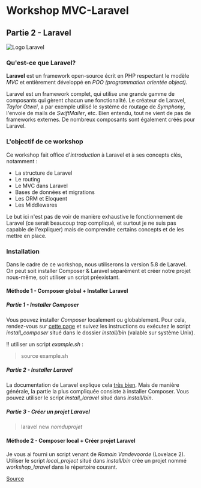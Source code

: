 # Workshop MVC-Laravel

## Partie 2 - Laravel

![Logo Laravel](https://www.ladybirdweb.com/wp-content/uploads/2016/03/laravel-1.png)

### Qu'est-ce que Laravel?

**Laravel** est un framework open-source écrit en PHP respectant le modèle _MVC_ et entièrement développé en _POO (programmation orientée object)_.

Laravel est un framework complet, qui utilise une grande gamme de composants qui gèrent chacun une fonctionalité. Le créateur de Laravel, _Taylor Otwel_, a par exemple utilisé le système de routage de _Symphony_, l'envoie de mails de _SwiftMailer_, etc. Bien entendu, tout ne vient de pas de frameworks externes. De nombreux composants sont également créés pour Laravel.

### L'objectif de ce workshop

Ce workshop fait office d'_introduction_ à Laravel et à ses concepts clés, notamment :
- La structure de Laravel
- Le routing
- Le MVC dans Laravel
- Bases de données et migrations
- Les ORM et Eloquent
- Les Middlewares

Le but ici n'est pas de voir de manière exhaustive le fonctionnement de Laravel (ce serait beaucoup trop compliqué, et surtout je ne suis pas capable de l'expliquer) mais de comprendre certains concepts et de les mettre en place.

### Installation

Dans le cadre de ce workshop, nous utiliserons la version 5.8 de Laravel. On peut soit installer Composer & Laravel séparément et créer notre projet nous-même, soit utiliser un script préexistant.

#### Méthode 1 - Composer global + Installer Laravel

##### Partie 1 - Installer Composer

Vous pouvez installer _Composer_ localement ou globablement.
Pour cela, rendez-vous sur [cette page](https://getcomposer.org/doc/00-intro.md) et suivez les instructions ou exécutez le script *install_composer* situé dans le dossier _install/bin_ (valable sur système Unix).

!! utiliser un script _example.sh_ :

> source example.sh

##### Partie 2 - Installer Laravel

La documentation de Laravel explique cela [très bien](https://laravel.com/docs/5.8/installation). Mais de manière générale, la partie la plus compliquée consiste à installer Composer. Vous pouvez utiliser le script *install_laravel* situé dans _install/bin_.

##### Partie 3 - Créer un projet Laravel 

> laravel new _nomduprojet_

#### Méthode 2 - Composer local + Créer projet Laravel

Je vous ai fourni un script venant de _Romain Vandevoorde_ (Lovelace 2). Utiliser le script *local_project* situé dans _install/bin_ crée un projet nommé *workshop_laravel* dans le répertoire courant.

[Source](https://github.com/RomainVandevoorde/Laravel-Workshop/blob/master/laravel-install.sh)